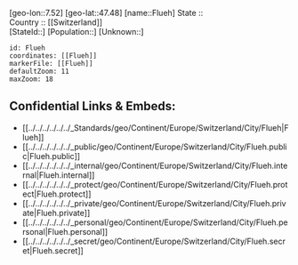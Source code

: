 ﻿---
location: [47.48,7.52] 
mapzoom: [7,12] 
mapmarker: city 
type: City
tags:
- geo/City


SpocWebEntityId: 30198
isDeleted: false
confidential: public

---
[geo-lon::7.52] 
[geo-lat::47.48] 
[name::Flueh] 
State ::  
Country :: [[Switzerland]]  
[StateId::] 
[Population::] 
[Unknown::] 


```leaflet
id: Flueh
coordinates: [[Flueh]] 
markerFile: [[Flueh]] 
defaultZoom: 11 
maxZoom: 18
```


## Confidential Links & Embeds: 
- [[../../../../../../_Standards/geo/Continent/Europe/Switzerland/City/Flueh|Flueh]] 
- [[../../../../../../_public/geo/Continent/Europe/Switzerland/City/Flueh.public|Flueh.public]] 
- [[../../../../../../_internal/geo/Continent/Europe/Switzerland/City/Flueh.internal|Flueh.internal]] 
- [[../../../../../../_protect/geo/Continent/Europe/Switzerland/City/Flueh.protect|Flueh.protect]] 
- [[../../../../../../_private/geo/Continent/Europe/Switzerland/City/Flueh.private|Flueh.private]] 
- [[../../../../../../_personal/geo/Continent/Europe/Switzerland/City/Flueh.personal|Flueh.personal]] 
- [[../../../../../../_secret/geo/Continent/Europe/Switzerland/City/Flueh.secret|Flueh.secret]] 
